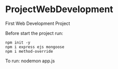 # ProjectWebDevelopment
 First Web Development Project


Before start the project run:

    npm init -y
    npm i express ejs mongoose
    npm i method-override

To run: nodemon app.js